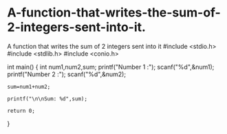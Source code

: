 # A-function-that-writes-the-sum-of-2-integers-sent-into-it.
A function that writes the sum of 2 integers sent into it
#include <stdio.h>
#include <stdlib.h>
#include <conio.h>

int main()
{
    int num1,num2,sum;
    printf("Number 1 :");
    scanf("%d",&num1);
    printf("Number 2 :");
    scanf("%d",&num2);

    sum=num1+num2;

    printf("\n\nSum: %d",sum);

    return 0;
}

